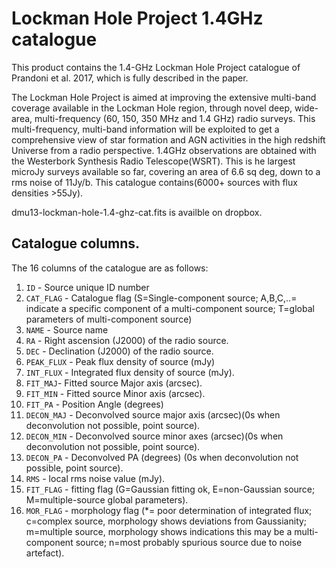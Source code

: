 # Lockman Hole Project 1.4GHz catalogue

This product contains the 1.4-GHz Lockman Hole Project
catalogue of Prandoni et al. 2017, which is fully described in
the paper. 

The Lockman Hole Project is aimed at improving the extensive multi-band coverage available in the Lockman Hole region, through novel deep, wide-area, multi-frequency (60, 150, 350 MHz and 1.4 GHz) radio surveys. This multi-frequency, multi-band information will be exploited to get a comprehensive view of star formation and AGN activities  in  the  high  redshift  Universe  from  a  radio  perspective. 1.4GHz observations are obtained with the Westerbork Synthesis Radio Telescope(WSRT). This is he largest microJy surveys available so far, covering an area of 6.6 sq deg, down to a rms noise of 11Jy/b. This catalogue contains(6000+ sources with flux densities >55Jy).

dmu13-lockman-hole-1.4-ghz-cat.fits is availble on dropbox.

## Catalogue columns.

The 16 columns of the catalogue are as follows: 

1. `ID` - Source unique ID number
2. `CAT_FLAG` - Catalogue flag (S=Single-component source; A,B,C,..= indicate a specific component of a multi-component source; T=global parameters of multi-component source)
3. `NAME` - Source name
4. `RA` - Right ascension (J2000) of the radio source.
5. `DEC` - Declination (J2000) of the radio source.
6. `PEAK_FLUX` - Peak flux density of source (mJy)
7. `INT_FLUX` - Integrated flux density of source (mJy). 
8. `FIT_MAJ`- Fitted source Major axis (arcsec).
9. `FIT_MIN` - Fitted source Minor axis (arcsec).
10. `FIT_PA` - Position Angle (degrees)
11. `DECON_MAJ` - Deconvolved source major axis (arcsec)(0s when deconvolution not possible, point source).
12. `DECON_MIN` - Deconvolved source minor axes (arcsec)(0s when deconvolution not possible, point source).
13. `DECON_PA` - Deconvolved PA (degrees) (0s when deconvolution not possible, point source).
14. `RMS` - local rms noise value (mJy).
15. `FIT_FLAG` - fitting flag (G=Gaussian fitting ok,  E=non-Gaussian source; M=multiple-source global parameters).
16. `MOR_FLAG` - morphology flag (*= poor determination of integrated flux; c=complex source, morphology shows deviations from Gaussianity;
m=multiple source, morphology shows indications this may be a multi-component source; n=most probably spurious source due to noise artefact).
